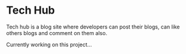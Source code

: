# Tech Hub

Tech hub is a blog site where developers can post their blogs, can like others blogs and comment on them also.

Currently working on this project...
